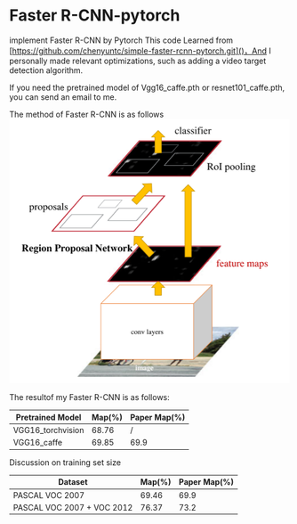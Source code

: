 # Faster R-CNN-pytorch
implement Faster R-CNN by Pytorch
This code Learned from [https://github.com/chenyuntc/simple-faster-rcnn-pytorch.git]()，And I personally made relevant optimizations, such as adding a video target detection algorithm.

If you need the pretrained model of Vgg16_caffe.pth or resnet101_caffe.pth, you can send an email to me.

The method of Faster R-CNN is as follows
![alt text](image.png)

The resultof my Faster R-CNN is as follows:

| Pretrained Model  | Map(%) | Paper Map(%) |
| ----------------- | ------ | ------------ |
| VGG16_torchvision | 68.76  | /            |
| VGG16_caffe       | 69.85  | 69.9         |

Discussion on training set size

| Dataset                    | Map(%) | Paper Map(%) |
| -------------------------- | ------ | ------------ |
| PASCAL VOC 2007            | 69.46  | 69.9         |
| PASCAL VOC 2007 + VOC 2012 | 76.37  | 73.2         |

